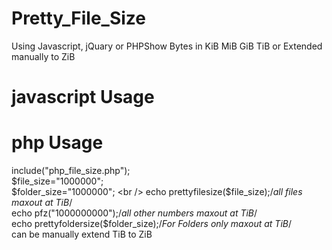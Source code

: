 # Pretty_File_Size
Using Javascript, jQuary or PHPShow Bytes in KiB MiB GiB TiB or Extended manually to ZiB 

# javascript Usage
<script src="js_pretty_size.js">
js_size("1024");
</script>

# php Usage
include("php_file_size.php"); <br />
$file_size="1000000"; <br />
$folder_size="1000000"; <br />
echo prettyfilesize($file_size);/*all files  maxout at TiB*/ <br />
echo pfz("1000000000");/*all other numbers  maxout at TiB*/ <br />
echo prettyfoldersize($folder_size);/*For Folders only  maxout at TiB*/ <br />
can be manually extend TiB to ZiB <br />

